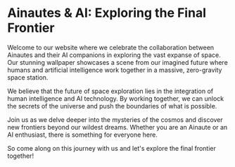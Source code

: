 <!--font:Montserrat-->

# Ainautes & AI: Exploring the Final Frontier

Welcome to our website where we celebrate the collaboration between Ainautes and their AI companions in exploring the vast expanse of space. Our stunning wallpaper showcases a scene from our imagined future where humans and artificial intelligence work together in a massive, zero-gravity space station.

We believe that the future of space exploration lies in the integration of human intelligence and AI technology. By working together, we can unlock the secrets of the universe and push the boundaries of what is possible.

Join us as we delve deeper into the mysteries of the cosmos and discover new frontiers beyond our wildest dreams. Whether you are an Ainaute or an AI enthusiast, there is something for everyone here.

So come along on this journey with us and let's explore the final frontier together!

<!--

Write me markdown content of website with wallpaper:

"Ainautes and their AI companions working together in a massive, zero-gravity space station."

The header of the page should not be copy of the text but rather a real content of the website which is using this wallpaper.


---


# Ainautes and their AI Companions: Exploring the Final Frontier

Welcome to our website where we celebrate the collaboration between Ainautes and their AI companions in exploring the vast expanse of space. Our stunning wallpaper showcases a scene from our imagined future where humans and artificial intelligence work together in a massive, zero-gravity space station.

We believe that the future of space exploration lies in the integration of human intelligence and AI technology. By working together, we can unlock the secrets of the universe and push the boundaries of what is possible.

Join us as we delve deeper into the mysteries of the cosmos and discover new frontiers beyond our wildest dreams. Whether you are an Ainaute or an AI enthusiast, there is something for everyone here.

So come along on this journey with us and let's explore the final frontier together!


---


Write me a Google font which is best fitting for the website.

Pick from the list:
- Great Vibes
- Lobster
- Futura
- Cinzel Decorative
- Barlow Condensed
- Open Sans
- Poppins
- Roboto
- Orbitron
- Cinzel
- Lato
- Raleway
- Cormorant Garamond
- Creepster
- Exo 2
- Montserrat
- Cabin
- Inter
- Alegreya
- IBM Plex Sans
- Playfair Display
- Dancing Script


Write just the font name nothing else.


---


Montserrat

-->
